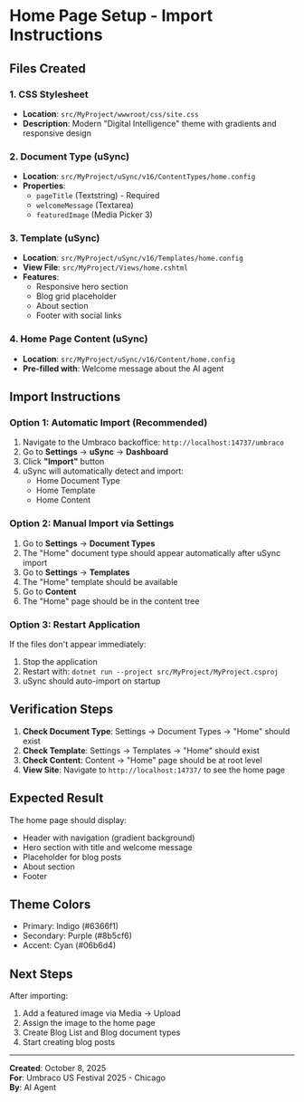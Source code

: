 # Home Page Setup - Import Instructions

## Files Created

### 1. CSS Stylesheet
- **Location**: `src/MyProject/wwwroot/css/site.css`
- **Description**: Modern "Digital Intelligence" theme with gradients and responsive design

### 2. Document Type (uSync)
- **Location**: `src/MyProject/uSync/v16/ContentTypes/home.config`
- **Properties**:
  - `pageTitle` (Textstring) - Required
  - `welcomeMessage` (Textarea)
  - `featuredImage` (Media Picker 3)

### 3. Template (uSync)
- **Location**: `src/MyProject/uSync/v16/Templates/home.config`
- **View File**: `src/MyProject/Views/home.cshtml`
- **Features**: 
  - Responsive hero section
  - Blog grid placeholder
  - About section
  - Footer with social links

### 4. Home Page Content (uSync)
- **Location**: `src/MyProject/uSync/v16/Content/home.config`
- **Pre-filled with**: Welcome message about the AI agent

## Import Instructions

### Option 1: Automatic Import (Recommended)

1. Navigate to the Umbraco backoffice: `http://localhost:14737/umbraco`
2. Go to **Settings** → **uSync** → **Dashboard**
3. Click **"Import"** button
4. uSync will automatically detect and import:
   - Home Document Type
   - Home Template
   - Home Content

### Option 2: Manual Import via Settings

1. Go to **Settings** → **Document Types**
2. The "Home" document type should appear automatically after uSync import
3. Go to **Settings** → **Templates**
4. The "Home" template should be available
5. Go to **Content**
6. The "Home" page should be in the content tree

### Option 3: Restart Application

If the files don't appear immediately:
1. Stop the application
2. Restart with: `dotnet run --project src/MyProject/MyProject.csproj`
3. uSync should auto-import on startup

## Verification Steps

1. **Check Document Type**: Settings → Document Types → "Home" should exist
2. **Check Template**: Settings → Templates → "Home" should exist  
3. **Check Content**: Content → "Home" page should be at root level
4. **View Site**: Navigate to `http://localhost:14737/` to see the home page

## Expected Result

The home page should display:
- Header with navigation (gradient background)
- Hero section with title and welcome message
- Placeholder for blog posts
- About section
- Footer

## Theme Colors

- Primary: Indigo (#6366f1)
- Secondary: Purple (#8b5cf6)
- Accent: Cyan (#06b6d4)

## Next Steps

After importing:
1. Add a featured image via Media → Upload
2. Assign the image to the home page
3. Create Blog List and Blog document types
4. Start creating blog posts

---

**Created**: October 8, 2025  
**For**: Umbraco US Festival 2025 - Chicago  
**By**: AI Agent
